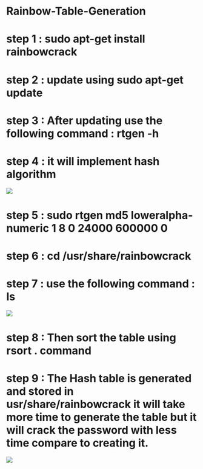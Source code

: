 # Rainbow-Table-Generation


# step 1 :  sudo apt-get install rainbowcrack
# step 2 : update using sudo apt-get update
# step 3 : After updating use the following command : rtgen -h
# step 4 : it will implement hash algorithm
<img src="https://user-images.githubusercontent.com/125909533/236508993-9434e215-725e-46a7-b03b-7602cf10d847.png">

# step 5 :  sudo rtgen md5 loweralpha-numeric 1 8 0 24000 600000 0
# step 6 :  cd /usr/share/rainbowcrack
# step 7 :  use the following command : ls


<img src="https://user-images.githubusercontent.com/125909533/236509063-5f360f93-b5d3-481c-a693-9b98f0876856.png">

# step 8 :  Then sort the table using rsort . command
# step 9 :  The Hash table is generated and stored in usr/share/rainbowcrack it will take more time to generate the table but it will crack the password with less time compare to creating it.

<img src="https://user-images.githubusercontent.com/125909533/236509121-725b41c9-f55f-43ad-bd74-135c1aad505d.png">












